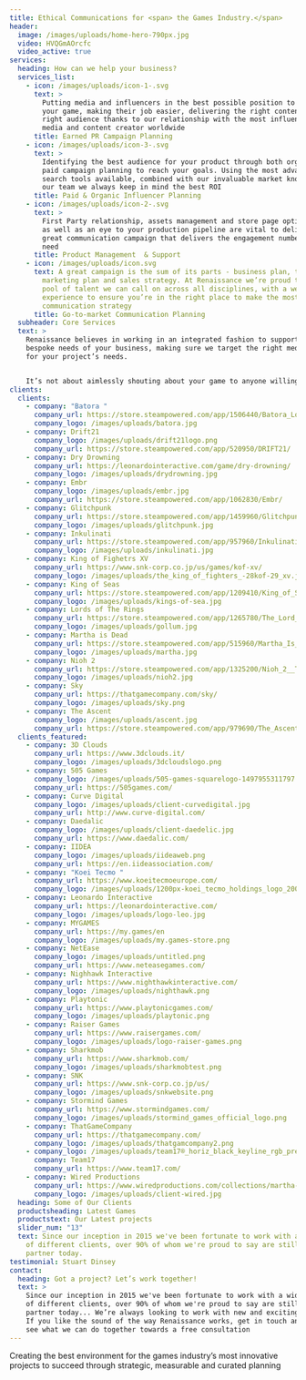 ```yaml
---
title: Ethical Communications for <span> the Games Industry.</span>
header:
  image: /images/uploads/home-hero-790px.jpg
  video: HVQGmAOrcfc
  video_active: true
services:
  heading: How can we help your business?
  services_list:
    - icon: /images/uploads/icon-1-.svg
      text: >
        Putting media and influencers in the best possible position to cover
        your game, making their job easier, delivering the right content to the
        right audience thanks to our relationship with the most influential
        media and content creator worldwide
      title: Earned PR Campaign Planning
    - icon: /images/uploads/icon-3-.svg
      text: >
        Identifying the best audience for your product through both organic and
        paid campaign planning to reach your goals. Using the most advanced
        search tools available, combined with our invaluable market knowledge of
        our team we always keep in mind the best ROI
      title: Paid & Organic Influencer Planning
    - icon: /images/uploads/icon-2-.svg
      text: >
        First Party relationship, assets management and store page optimization
        as well as an eye to your production pipeline are vital to deliver a
        great communication campaign that delivers the engagement numbers you
        need
      title: Product Management  & Support
    - icon: /images/uploads/icon.svg
      text: A great campaign is the sum of its parts - business plan, target audience,
        marketing plan and sales strategy. At Renaissance we’re proud to have a
        pool of talent we can call on across all disciplines, with a wealth of
        experience to ensure you’re in the right place to make the most of your
        communication strategy
      title: Go-to-market Communication Planning
  subheader: Core Services
  text: >
    Renaissance believes in working in an integrated fashion to support the
    bespoke needs of your business, making sure we target the right media mix
    for your project’s needs.


    It’s not about aimlessly shouting about your game to anyone willing to lend their ear: We’re here to take your creativity and make sure right people hears about it in the right way, at the right time, in the right place
clients:
  clients:
    - company: "Batora "
      company_url: https://store.steampowered.com/app/1506440/Batora_Lost_Haven/
      company_logo: /images/uploads/batora.jpg
    - company: Drift21
      company_logo: /images/uploads/drift21logo.png
      company_url: https://store.steampowered.com/app/520950/DRIFT21/
    - company: Dry Drowning
      company_url: https://leonardointeractive.com/game/dry-drowning/
      company_logo: /images/uploads/drydrowning.jpg
    - company: Embr
      company_logo: /images/uploads/embr.jpg
      company_url: https://store.steampowered.com/app/1062830/Embr/
    - company: Glitchpunk
      company_url: https://store.steampowered.com/app/1459960/Glitchpunk/
      company_logo: /images/uploads/glitchpunk.jpg
    - company: Inkulinati
      company_url: https://store.steampowered.com/app/957960/Inkulinati/
      company_logo: /images/uploads/inkulinati.jpg
    - company: King of Fighetrs XV
      company_url: https://www.snk-corp.co.jp/us/games/kof-xv/
      company_logo: /images/uploads/the_king_of_fighters_-28kof-29_xv.jpg
    - company: King of Seas
      company_url: https://store.steampowered.com/app/1209410/King_of_Seas/
      company_logo: /images/uploads/kings-of-sea.jpg
    - company: Lords of The Rings
      company_url: https://store.steampowered.com/app/1265780/The_Lord_of_the_Rings_Gollum/
      company_logo: /images/uploads/gollum.jpg
    - company: Martha is Dead
      company_url: https://store.steampowered.com/app/515960/Martha_Is_Dead/
      company_logo: /images/uploads/martha.jpg
    - company: Nioh 2
      company_url: https://store.steampowered.com/app/1325200/Nioh_2__The_Complete_Edition/
      company_logo: /images/uploads/nioh2.jpg
    - company: Sky
      company_url: https://thatgamecompany.com/sky/
      company_logo: /images/uploads/sky.png
    - company: The Ascent
      company_logo: /images/uploads/ascent.jpg
      company_url: https://store.steampowered.com/app/979690/The_Ascent/
  clients_featured:
    - company: 3D Clouds
      company_url: https://www.3dclouds.it/
      company_logo: /images/uploads/3dcloudslogo.png
    - company: 505 Games
      company_logo: /images/uploads/505-games-squarelogo-1497955311797.png
      company_url: https://505games.com/
    - company: Curve Digital
      company_logo: /images/uploads/client-curvedigital.jpg
      company_url: http://www.curve-digital.com/
    - company: Daedalic
      company_logo: /images/uploads/client-daedelic.jpg
      company_url: https://www.daedalic.com/
    - company: IIDEA
      company_logo: /images/uploads/iideaweb.png
      company_url: https://en.iideassociation.com/
    - company: "Koei Tecmo "
      company_url: https://www.koeitecmoeurope.com/
      company_logo: /images/uploads/1200px-koei_tecmo_holdings_logo_20090401.svg.png
    - company: Leonardo Interactive
      company_url: https://leonardointeractive.com/
      company_logo: /images/uploads/logo-leo.jpg
    - company: MYGAMES
      company_url: https://my.games/en
      company_logo: /images/uploads/my.games-store.png
    - company: NetEase
      company_logo: /images/uploads/untitled.png
      company_url: https://www.neteasegames.com/
    - company: Nighhawk Interactive
      company_url: https://www.nighthawkinteractive.com/
      company_logo: /images/uploads/nighthawk.png
    - company: Playtonic
      company_url: https://www.playtonicgames.com/
      company_logo: /images/uploads/playtonic.png
    - company: Raiser Games
      company_url: https://www.raisergames.com/
      company_logo: /images/uploads/logo-raiser-games.png
    - company: Sharkmob
      company_url: https://www.sharkmob.com/
      company_logo: /images/uploads/sharkmobtest.png
    - company: SNK
      company_url: https://www.snk-corp.co.jp/us/
      company_logo: /images/uploads/snkwebsite.png
    - company: Stormind Games
      company_url: https://www.stormindgames.com/
      company_logo: /images/uploads/stormind_games_official_logo.png
    - company: ThatGameCompany
      company_url: https://thatgamecompany.com/
      company_logo: /images/uploads/thatgamcompany2.png
    - company_logo: /images/uploads/team17®_horiz_black_keyline_rgb_preview.png
      company: Team17
      company_url: https://www.team17.com/
    - company: Wired Productions
      company_url: https://www.wiredproductions.com/collections/martha-is-dead
      company_logo: /images/uploads/client-wired.jpg
  heading: Some of Our Clients
  productsheading: Latest Games
  productstext: Our Latest projects
  slider_num: "13"
  text: Since our inception in 2015 we've been fortunate to work with a wide array
    of different clients, over 90% of whom we're proud to say are still valued
    partner today.
testimonial: Stuart Dinsey
contact:
  heading: Got a project? Let’s work together!
  text: >
    Since our inception in 2015 we've been fortunate to work with a wide array
    of different clients, over 90% of whom we're proud to say are still valued
    partner today... We’re always looking to work with new and exciting clients.
    If you like the sound of the way Renaissance works, get in touch and let’s
    see what we can do together towards a free consultation
---
```

Creating the best environment for the games industry’s most innovative projects to succeed through strategic, measurable and curated planning
